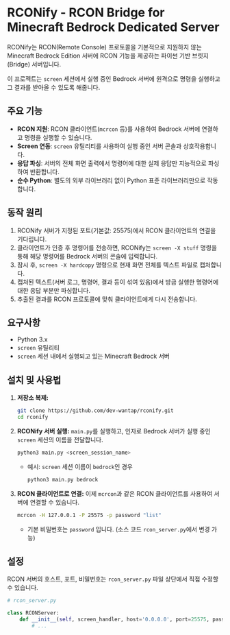# RCONify - RCON Bridge for Minecraft Bedrock Dedicated Server

RCONify는 RCON(Remote Console) 프로토콜을 기본적으로 지원하지 않는 Minecraft Bedrock Edition 서버에 RCON 기능을 제공하는 파이썬 기반 브릿지(Bridge) 서버입니다.

이 프로젝트는 `screen` 세션에서 실행 중인 Bedrock 서버에 원격으로 명령을 실행하고 그 결과를 받아올 수 있도록 해줍니다.

## 주요 기능

-   **RCON 지원**: RCON 클라이언트(`mcrcon` 등)를 사용하여 Bedrock 서버에 연결하고 명령을 실행할 수 있습니다.
-   **Screen 연동**: `screen` 유틸리티를 사용하여 실행 중인 서버 콘솔과 상호작용합니다.
-   **응답 파싱**: 서버의 전체 화면 출력에서 명령어에 대한 실제 응답만 지능적으로 파싱하여 반환합니다.
-   **순수 Python**: 별도의 외부 라이브러리 없이 Python 표준 라이브러리만으로 작동합니다.

## 동작 원리

1.  RCONify 서버가 지정된 포트(기본값: 25575)에서 RCON 클라이언트의 연결을 기다립니다.
2.  클라이언트가 인증 후 명령어를 전송하면, RCONify는 `screen -X stuff` 명령을 통해 해당 명령어를 Bedrock 서버의 콘솔에 입력합니다.
3.  잠시 후, `screen -X hardcopy` 명령으로 현재 화면 전체를 텍스트 파일로 캡처합니다.
4.  캡처된 텍스트(서버 로그, 명령어, 결과 등이 섞여 있음)에서 방금 실행한 명령어에 대한 응답 부분만 파싱합니다.
5.  추출된 결과를 RCON 프로토콜에 맞춰 클라이언트에게 다시 전송합니다.

## 요구사항

-   Python 3.x
-   `screen` 유틸리티
-   `screen` 세션 내에서 실행되고 있는 Minecraft Bedrock 서버

## 설치 및 사용법

1.  **저장소 복제:**
    ```bash
    git clone https://github.com/dev-wantap/rconify.git
    cd rconify
    ```

2.  **RCONify 서버 실행:**
    `main.py`를 실행하고, 인자로 Bedrock 서버가 실행 중인 `screen` 세션의 이름을 전달합니다.

    ```bash
    python3 main.py <screen_session_name>
    ```
    *   예시: `screen` 세션 이름이 `bedrock`인 경우
        ```bash
        python3 main.py bedrock
        ```

3.  **RCON 클라이언트로 연결:**
    이제 `mcrcon`과 같은 RCON 클라이언트를 사용하여 서버에 연결할 수 있습니다.

    ```bash
    mcrcon -H 127.0.0.1 -P 25575 -p password "list"
    ```
    *   기본 비밀번호는 `password` 입니다. (소스 코드 `rcon_server.py`에서 변경 가능)

## 설정

RCON 서버의 호스트, 포트, 비밀번호는 `rcon_server.py` 파일 상단에서 직접 수정할 수 있습니다.

```python
# rcon_server.py

class RCONServer:
    def __init__(self, screen_handler, host='0.0.0.0', port=25575, password='password'):
        # ...
```

